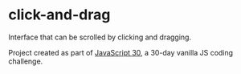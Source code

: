 # click-and-drag

Interface that can be scrolled by clicking and dragging.

Project created as part of [JavaScript 30](https://javascript30.com/), a 30-day vanilla JS coding challenge.

